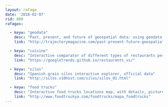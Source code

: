 ```yaml
---
layout: rafaga
date: '2018-02-07'
rid: 800
rafagas:

  - keyw: "geodata"
    desc: "Past, present, and future of geospatial data: using geodata at the retail industry, health assistance, finance services, transport, and logistics"
    link: "http://trajectorymagazine.com/past-present-future-geospatial-data-use"

  - keyw: "cuisine"
    desc: "Interactive comparator of different types of restaurants per USA county"
    link: "https://googletrends.github.io/restaurants_vs/"

  - keyw: "silos"
    desc: "Spanish grain silos interactive explorer, official data"
    link: "http://silos.x10host.com/silos/silos_01.html"

  - keyw: "food trucks"
    desc: "Interactive food trucks locations map, with details, pictures, etc."
    link: "http://www.foodtruckya.com/foodtrucks/mapa_foodtrucks"
---
```

